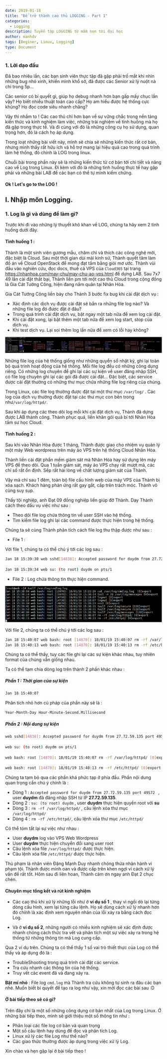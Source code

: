 ```yaml
---
date: 2019-01-18
title: "Để trở thành cao thủ LOGGING - Part 1"
categories:
  - Logging
description: Tuyển tập LOGGING từ mầm non tới đại học
author: manhdv
tags: [Beginer, Linux, Logging]
type: Document
---
```


### 1. Lời dạo đầu

Đã bao nhiêu lần, các bạn sinh viên thực tập đã gặp phải trố mắt khi nhìn những bug nhỏ xinh, khiến mình khổ sở, đã được các Senior xử lý nuột nà chỉ trong 5p...

Các senior có bí quyết gì, giúp họ debug nhanh hơn bạn gấp mấy chục lần vậy? Họ biết nhiều thuật toán cao cấp? Họ am hiểu được hệ thống cực khủng? Họ đọc code siêu nhanh chăng?

Vậy thì nhầm to ! Các cao thủ chỉ hơn bạn về sự vững chắc trong nền tảng kiến thức và kinh nghiệm làm việc, những trải nghiệm về tình huống mà họ đã gặp trong thực tế. Và đi cùng với đó là những công cụ họ sử dụng, quan trọng hơn, đó là cách họ áp dụng. 

Trong loạt những bài viết này, mình sẽ chia sẻ những kiến thức rất cơ bản, nhưng mình thấy rất hữu ích và hỗ trợ mang lại hiệu quả cao trong quá trình làm hệ thống, đó chính là LOG trong linux. 

Chuỗi bài trong phần này sẽ là những kiến thức từ cơ bản tới chi tiết và nâng cao về Log trong Linux. Đi kèm với đó là những tình huống thực tế hay gặp phải và những bài LAB để các bạn có thể tự mình kiểm chứng.
 
#### Ok ! Let's go to the LOG ! 

## I. Nhập môn Logging. 

### 1. Log là gì và dùng để làm gì? 

Trước khi đi vào những lý thuyết khô khan về LOG, chúng ta hãy xem 2 tình huống dưới đây.

#### Tình huống 1 : 

Thành là một sinh viên gương mẫu, chăm chỉ và thích các công nghệ mới, đặc biệt là Cloud. Sau một thời gian dùi mài kinh sử, Thành quyết tâm làm đồ án về Cloud OpenStack để mong đạt tấm bằng giỏi mơ ước. Thành vùi đầu vào nghiên cứu, đọc docs, thuê cả VPS của ``Cloud365`` tại trang https://nhanhoa.com/may-chu/may-chu-ao-vps.html để dựng LAB. Sau 7x7 49 lần cài đặt thất bại, Thành liền pm tới một cao thủ Cloud trong cộng đồng là Gia Cát Tướng Công, hiện đang nắm quân tại Nhân Hòa. 

Gia Cát Tướng Công liền bày cho Thành 3 bước fix bug khi cài đặt dịch vụ : 

 - Xác định các dịch vụ được cài đặt sẽ bắn ra những file log nào? Và những file log đó được đặt ở đâu?
 - Trong quá trình cài đặt dịch vụ, bật ngay một tab nữa để xem log cài đặt.
 - Khi cài đặt xong, lại bật thêm một tab nữa để xem log start, stop của dịch vụ.
 - Khi test dịch vụ. Lại soi thêm log lần nữa để xem có lỗi hay không?
	
![log](/images/img-logging/log-00.png)

Những file log của hệ thống giống như những quyển sổ nhật ký, ghi lại toàn bộ quá trình hoạt động của hệ thống. Mỗi file log đều có những công dụng riêng. Có những log chuyên để ghi lại các sự kiện về user đăng nhập SSH, có file log chuyên ghi lại các gói đã được cài đặt... Đặc biệt, các service được cài đặt thường có những thư mục chứa những file log riêng của chúng. 

Trong Linux, các file log thường được đặt tại một thư mục ``/var/log/`` . Các log của dịch vụ thường được đặt tại các thư mục con bên trong như``/var/log/httpd/``. 

Sau khi áp dụng các theo dõi log mỗi khi cài đặt dịch vụ, Thành đã dựng được LAB thành công. Thành phục quá, liền khăn gói quả bí tới Nhân Hòa tầm sư học Cloud. 

#### Tình huống 2 : 

Sau khi vào Nhân Hòa được 1 tháng, Thành được giao cho nhiệm vụ quản lý một máy Web wordpress trên máy ảo VPS trên hệ thống Cloud Nhân Hòa. 

Thành liền cài đặt phần mềm giám sát mà Nhân Hòa hay sử dụng lên máy VPS để theo dõi. Qua 1 tuần giám sát, máy ảo VPS chạy rất mượt mà, các chỉ số rất ổn định. Sếp rất hài lòng về chất lượng giám sát của Thành. 

Vậy mà chỉ sau 1 đêm, toàn bộ file cấu hình web của máy VPS của Thành bị xóa sạch. Khách hàng phản ứng rất gay gắt, cấp trên trách móc. Thành vô cùng suy sụp. 

Thấy tội nghiệp, anh Đạt 09 đồng nghiệp liền giúp đỡ Thành. Dạy Thành cách theo dấu vụ việc như sau : 

 - Theo dõi file log chứa thông tin về user SSH vào hệ thống.
 - Tìm kiếm file log ghi lại các command được thực hiện trong hệ thống. 
 
Chúng ta sẽ cùng Thành phân tích cách file log thu thập được như sau : 

- File 1 : 

Với file 1, chúng ta có thể chú ý tới các log sau : 
```sh
Jan 18 15:39:30 web sshd[14838]: Accepted password for duydm from 27.72.59.135 port 49572 ssh2

Jan 18 15:39:34 web su: (to root) duydm on pts/1
```

- File 2 : Log chứa thông tin thực hiện command.

![log](/images/img-logging/log-02.png)

Với file 2, chúng ta có thể chú ý tới các log sau : 

```sh
Jan 18 15:40:07 web bash: root [14870]: 18/01/19 15:40:07 rm -rf /var/log/httpd/ [0]export
Jan 18 15:40:13 web bash: root [14870]: 18/01/19 15:40:13 rm -rf /etc/httpd/ [0]export
```


Chúng ta có thể thấy, tuy các file ghi lại các sự kiện khác nhau, tuy nhiên format của chúng vẫn giống nhau. 

Ta có thể tạm chia dòng log trên thành 2 phần khác nhau :

##### Phần 1 : Thời gian của sự kiện
```sh
Jan 18 15:40:07
```

Phân tích nhỏ hơn cú pháp của phần này sẽ là : 

```sh
Year-Month-Day Hour-Minute-Second.Millisecond
```

##### Phần 2 : Nội dung sự kiện
 
```sh
web sshd[14838]: Accepted password for duydm from 27.72.59.135 port 49572 

web su: (to root) duydm on pts/1

web bash: root [14870]: 18/01/19 15:40:07 rm -rf /var/log/httpd/ [0]export

web bash: root [14870]: 18/01/19 15:40:13 rm -rf /etc/httpd/ [0]export

```

Chúng ta tạm bỏ qua các phần khá phức tạp ở phía đầu. Phần nội dung quan trọng cần chú ý chính là :
 
 - Dòng 1 : ``Accepted password for duydm from 27.72.59.135 port 49572 `` , user **duydm** đã đăng nhập SSH từ IP **27.72.59.135**.
 - Dòng 2 : ``su: (to root) duydm`` , user **duydm** thực hiện quyền root với **su**
 - Dòng 3 : ``rm -rf /var/log/httpd/`` , câu lệnh xóa thư mục `/var/log/httpd/`
 - Dòng 4 : ``rm -rf /etc/httpd/``, câu lệnh xóa thư mục `/etc/httpd/`

Có thể tóm tắt lại sự việc như nhau : 

 - User **duydm** log vào VPS Web Wordpress
 - User **duydm** thực hiện chuyển đổi sang user root
 - Câu lệnh xóa file ``/var/log/httpd/`` được thực hiện.
 - Câu lệnh xóa file ``/etc/httpd/`` được thực hiện. 
 
Thủ phạm là nhân viên Đặng Mạnh Duy nhanh chóng thừa nhận hành vi phạm tội. Thành được minh oan và được cấp trên khen ngợi vì cách xử lý vấn đề rất tốt. Hôm sau đi liên hoan, Thành cảm ơn ngay anh Đạt 2 chục chén. 

#### Chuyên mục tổng kết và rút kinh nghiệm 

- Các cao thủ khi xử lý những lỗi như ở **ví dụ số 1** , thay vì ngồi dò lại từng dòng cấu hình, xem lại từng câu lệnh. Họ sẽ dùng cách xử lý nhanh hơn đó chính là xác định xem nguyên nhân của lỗi xảy ra bằng cách đọc Log.

- Và ở **ví dụ số 2**, những người có nhiều kinh nghiệm sẽ xác định được nhanh chóng cách thức tra vết và phân tích một sự việc xảy ra trong hệ thống từ những thông tin mà Log cung cấp.


Qua 2 ví dụ trên. Chúng ta có thể thấy 1 số vai trò thiết thực của Log có thể thấy và áp dụng đó là : 

 - TroubleShooting trong quá trình cài đặt các service.
 - Tra cứu nhanh các thông tin của hệ thống.
 - Truy vết các event đã và đang xảy ra.

**Bật mí nhỏ** : File log `cmd.log` mà Thành tra cứu không tự sinh ra đâu các bạn nhé. Muốn biết bí quyết để tạo ra log như vậy, xin mời đọc các bài sau :D 

#### Ở bài tiếp theo sẽ có gì?

Trên đây chỉ là một số những công dụng cơ bản nhất của Log trong Linux. Ở những bài tiếp theo, mình sẽ giới thiệu một số thông tin như :
 
 - Phân loại các file log cơ bản và quan trọng
 - Một số câu lệnh hay dùng để đọc và phân tích Log.
 - Linux xử lý các file Log như thế nào?
 - Các giao thức thường được áp dụng trong việc xử lý Log.
 
Xin chào và hẹn gặp lại ở bài tiếp theo !
 
